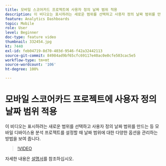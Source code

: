 ```yaml
---
title: 모바일 스코어카드 프로젝트에 사용자 정의 날짜 범위 적용
description: 이 비디오는 표시하려는 새로운 범위를 선택하고 사용자 정의 날짜 범위를 만드는 등 모바일 디바이스용 분석 프로젝트를 설정할 때 날짜 범위에 대한 다양한 옵션을 관리하는 방법을 보여 줍니다.
feature: Analytics Dashboards
topic: Mobile
role: User
level: Beginner
doc-type: feature video
thumbnail: 332454.jpg
kt: 7440
exl-id: feb04719-8d70-403d-9546-f42a32442113
source-git-commit: 84984ad9bf65cfc69117e40ac0e0cfe503cac5e5
workflow-type: tm+mt
source-wordcount: '106'
ht-degree: 100%

---
```


# 모바일 스코어카드 프로젝트에 사용자 정의 날짜 범위 적용

이 비디오는 표시하려는 새로운 범위를 선택하고 사용자 정의 날짜 범위를 만드는 등 모바일 디바이스용 분석 프로젝트를 설정할 때 날짜 범위에 대한 다양한 옵션을 관리하는 방법을 보여 줍니다.

>[!VIDEO](https://video.tv.adobe.com/v/332454/?quality=12&learn=on)

자세한 내용은 [설명서](https://experienceleague.adobe.com/docs/analytics/analyze/mobapp/curator.html)를 참조하십시오.
